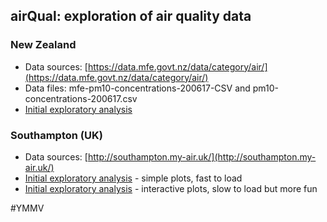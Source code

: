 ## airQual: exploration of air quality data

### New Zealand

 * Data sources: [https://data.mfe.govt.nz/data/category/air/](https://data.mfe.govt.nz/data/category/air/)
 * Data files: mfe-pm10-concentrations-200617-CSV and pm10-concentrations-200617.csv
 * [Initial exploratory analysis](analysis/nzAirQualExplore.html)

### Southampton (UK)

 * Data sources: [http://southampton.my-air.uk/](http://southampton.my-air.uk/)
 * [Initial exploratory analysis](analysis/sccAirQualExplore.html) - simple plots, fast to load
 * [Initial exploratory analysis](analysis/sccAirQualExplore_plotly.html) - interactive plots, slow to load but more fun
 

 #YMMV
